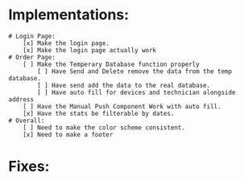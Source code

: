 # Implementations:
    # Login Page:
        [x] Make the login page.
        [x] Make the login page actually work
    # Order Page:
        [ ] Make the Temperary Database function properly
            [ ] Have Send and Delete remove the data from the temp database.
            [ ] Have send add the data to the real database.
            [ ] Have auto fill for devices and technician alongside address
        [ ] Have the Manual Push Component Work with auto fill.  
        [x] Have the stats be filterable by dates.
    # Overall:
        [ ] Need to make the color scheme consistent.
        [x] Need to make a footer

# Fixes:



